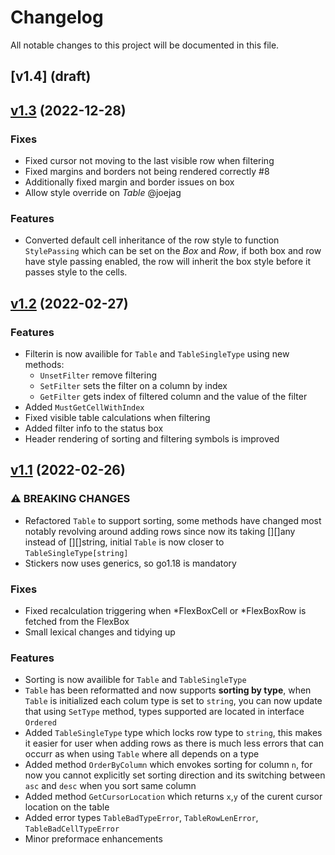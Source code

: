 # Changelog

All notable changes to this project will be documented in this file.

## [v1.4] (draft)

## [v1.3](https://github.com/76creates/stickers/compare/v1.2...v1.3) (2022-12-28)
### Fixes
* Fixed cursor not moving to the last visible row when filtering
* Fixed margins and borders not being rendered correctly #8
* Additionally fixed margin and border issues on box
* Allow style override on _Table_ @joejag
### Features
* Converted default cell inheritance of the row style to function `StylePassing` which can be set on the _Box_ and _Row_, if both box and row have style passing enabled, the row will inherit the box style before it passes style to the cells.

## [v1.2](https://github.com/76creates/stickers/compare/v1.1...v1.2) (2022-02-27)
### Features
* Filterin is now availible for `Table` and `TableSingleType` using new methods:
    * `UnsetFilter` remove filtering
    * `SetFilter` sets the filter on a column by index
    * `GetFilter` gets index of filtered column and the value of the filter
* Added `MustGetCellWithIndex`
* Fixed visible table calculations when filtering
* Added filter info to the status box
* Header rendering of sorting and filtering symbols is improved

## [v1.1](https://github.com/76creates/stickers/compare/v1.0...v1.1) (2022-02-26)
### ⚠ BREAKING CHANGES
* Refactored `Table` to support sorting, some methods have changed most notably revolving around adding rows since now its taking [][]any instead of [][]string, initial `Table` is now closer to `TableSingleType[string]`
* Stickers now uses generics, so go1.18 is mandatory

### Fixes
* Fixed recalculation triggering when *FlexBoxCell or *FlexBoxRow is fetched from the FlexBox
* Small lexical changes and tidying up

### Features
* Sorting is now availible for `Table` and `TableSingleType`
* `Table` has been reformatted and now supports **sorting by type**, when `Table` is initialized each colum type is set to `string`, you can now update that using `SetType` method, types supported are located in interface `Ordered`
* Added `TableSingleType` type which locks row type to `string`, this makes it easier for user when adding rows as there is much less errors that can occurr as when using `Table` where all depends on a type
* Added method `OrderByColumn` which envokes sorting for column `n`, for now you cannot explicitly set sorting direction and its switching between `asc` and `desc` when you sort same column 
* Added method `GetCursorLocation` which returns `x`,`y` of the curent cursor location on the table
* Added error types `TableBadTypeError`, `TableRowLenError`, `TableBadCellTypeError`
* Minor preformace enhancements